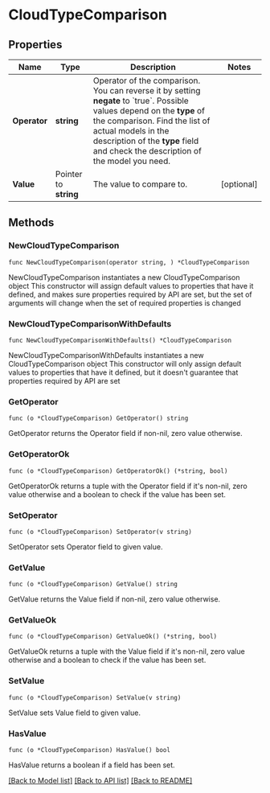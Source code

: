 # CloudTypeComparison

## Properties

Name | Type | Description | Notes
------------ | ------------- | ------------- | -------------
**Operator** | **string** | Operator of the comparison. You can reverse it by setting **negate** to &#x60;true&#x60;.   Possible values depend on the **type** of the comparison. Find the list of actual models in the description of the **type** field and check the description of the model you need. | 
**Value** | Pointer to **string** | The value to compare to. | [optional] 

## Methods

### NewCloudTypeComparison

`func NewCloudTypeComparison(operator string, ) *CloudTypeComparison`

NewCloudTypeComparison instantiates a new CloudTypeComparison object
This constructor will assign default values to properties that have it defined,
and makes sure properties required by API are set, but the set of arguments
will change when the set of required properties is changed

### NewCloudTypeComparisonWithDefaults

`func NewCloudTypeComparisonWithDefaults() *CloudTypeComparison`

NewCloudTypeComparisonWithDefaults instantiates a new CloudTypeComparison object
This constructor will only assign default values to properties that have it defined,
but it doesn't guarantee that properties required by API are set

### GetOperator

`func (o *CloudTypeComparison) GetOperator() string`

GetOperator returns the Operator field if non-nil, zero value otherwise.

### GetOperatorOk

`func (o *CloudTypeComparison) GetOperatorOk() (*string, bool)`

GetOperatorOk returns a tuple with the Operator field if it's non-nil, zero value otherwise
and a boolean to check if the value has been set.

### SetOperator

`func (o *CloudTypeComparison) SetOperator(v string)`

SetOperator sets Operator field to given value.


### GetValue

`func (o *CloudTypeComparison) GetValue() string`

GetValue returns the Value field if non-nil, zero value otherwise.

### GetValueOk

`func (o *CloudTypeComparison) GetValueOk() (*string, bool)`

GetValueOk returns a tuple with the Value field if it's non-nil, zero value otherwise
and a boolean to check if the value has been set.

### SetValue

`func (o *CloudTypeComparison) SetValue(v string)`

SetValue sets Value field to given value.

### HasValue

`func (o *CloudTypeComparison) HasValue() bool`

HasValue returns a boolean if a field has been set.


[[Back to Model list]](../README.md#documentation-for-models) [[Back to API list]](../README.md#documentation-for-api-endpoints) [[Back to README]](../README.md)


